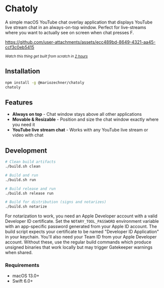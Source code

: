 # Chatoly

A simple macOS YouTube chat overlay application that displays YouTube live stream chat in an always-on-top window. Perfect for live-streams where you want to actually see on screen when chat presses F.

https://github.com/user-attachments/assets/ecc489bd-8649-4321-aa45-ccf3c0eb5415

*<sub>Watch this thing get built from scratch in [2 hours](https://www.youtube.com/watch?v=0YsGtKKWEn4)</sub>*

## Installation

```bash
npm install -g @mariozechner/chatoly
chatoly
```

## Features

- **Always on top** - Chat window stays above all other applications
- **Movable & Resizable** - Position and size the chat window exactly where you need it
- **YouTube live stream chat** - Works with any YouTube live stream or video with chat

## Development

```bash
# Clean build artifacts
./build.sh clean

# Build and run
./build.sh run

# Build release and run
./build.sh release run

# Build for distribution (signs and notarizes)
./build.sh notarize
```

For notarization to work, you need an Apple Developer account with a valid Developer ID certificate. Set the `NOTARY_TOOL_PASSWORD` environment variable with an app-specific password generated from your Apple ID account. The build script expects your certificate to be named "Developer ID Application" in your keychain. You'll also need your Team ID from your Apple Developer account. Without these, use the regular build commands which produce unsigned binaries that work locally but may trigger Gatekeeper warnings when shared.

### Requirements

- macOS 13.0+
- Swift 6.0+
